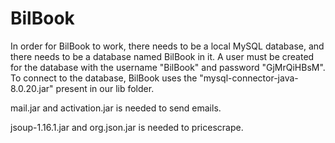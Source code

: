 # BilBook
In order for BilBook to work, there needs to be a local MySQL database, and there needs to be a database named BilBook in it. A user must be created for the database with the username "BilBook" and password "GjMrQiHBsM". To connect to the database, BilBook uses the "mysql-connector-java-8.0.20.jar" present in our lib folder.

mail.jar and activation.jar is needed to send emails.

jsoup-1.16.1.jar and org.json.jar is needed to pricescrape.

